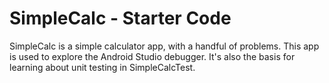 SimpleCalc - Starter Code
=========================

SimpleCalc is a simple calculator app, with a handful of problems. This
app is used to explore the Android Studio debugger. It's also the basis
for learning about unit testing in SimpleCalcTest.

